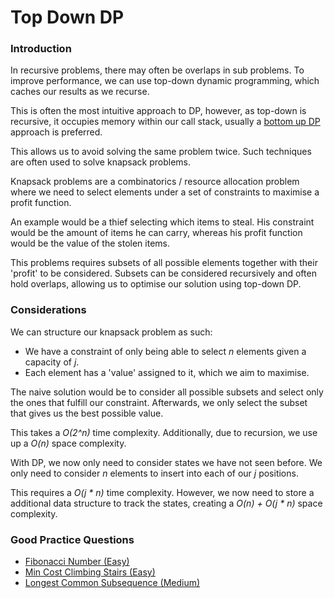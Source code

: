 # Top Down DP

### Introduction

In recursive problems, there may often be overlaps in sub problems. 
To improve performance, we can use top-down dynamic programming, which caches our results as we recurse.

This is often the most intuitive approach to DP, 
however, as top-down is recursive, it occupies memory within our call stack, usually a 
[bottom up DP](../bottomUp/README.md) 
approach is preferred.

This allows us to avoid solving the same problem twice. 
Such techniques are often used to solve knapsack problems.

Knapsack problems are a combinatorics / resource allocation problem where we need to select elements under a 
set of constraints to maximise a profit function.

An example would be a thief selecting which items to steal. His constraint would be the amount of items he can carry, 
whereas his profit function would be the value of the stolen items.

This problems requires subsets of all possible elements together with their 'profit' to be considered.
Subsets can be considered recursively and often hold overlaps, allowing us to optimise our solution using top-down DP.

### Considerations
We can structure our knapsack problem as such:
* We have a constraint of only being able to select *n* elements given a capacity of *j*.
* Each element has a 'value' assigned to it, which we aim to maximise.

The naive solution would be to consider all possible subsets and select only the ones that fulfill our constraint.
Afterwards, we only select the subset that gives us the best possible value. 

This takes a *O(2^n)* time complexity. 
Additionally, due to recursion, we use up a *O(n)* space complexity.

With DP, we now only need to consider states we have not seen before. 
We only need to consider *n* elements to insert into each of our *j* positions.

This requires a *O(j * n)* time complexity.
However, we now need to store a additional data structure to track the states, 
creating a *O(n) + O(j * n)* space complexity.

### Good Practice Questions
- [Fibonacci Number (Easy)](https://leetcode.com/problems/fibonacci-number/description/)
- [Min Cost Climbing Stairs (Easy)](https://leetcode.com/problems/min-cost-climbing-stairs/description/)
- [Longest Common Subsequence (Medium)](https://leetcode.com/problems/longest-common-subsequence/description/)